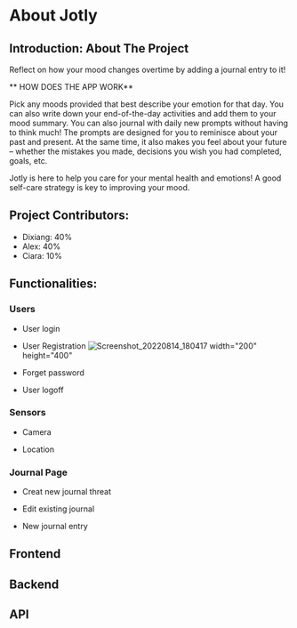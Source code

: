 # About Jotly

## Introduction: About The Project

Reflect on how your mood changes overtime by adding a journal entry to it! 

** HOW DOES THE APP WORK** 

Pick any moods provided that best describe your emotion for that day. You can also write down your end-of-the-day activities and add them to your mood summary. You can also journal with daily new prompts without having to think much! The prompts are designed for you to reminisce about your past and present. At the same time, it also makes you feel about your future – whether the mistakes you made, decisions you wish you had completed, goals, etc.

Jotly is here to help you care for your mental health and emotions! A good self-care strategy is key to improving your mood.

## Project Contributors:

- Dixiang: 40%
- Alex: 40%
- Ciara: 10%

## Functionalities:

### Users

- User login

- User Registration
    ![Screenshot_20220814_180417](https://user-images.githubusercontent.com/55925207/204632513-e568a1e2-c601-48b2-b5c5-04e6081ed110.png) width="200" height="400"

- Forget password

- User logoff 


### Sensors

- Camera

- Location

### Journal Page

- Creat new journal threat

- Edit existing journal

- New journal entry

## Frontend

## Backend

## API
